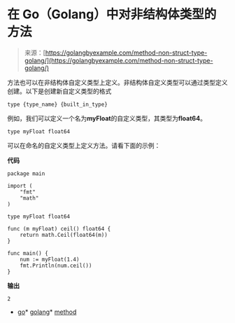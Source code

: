 <!--yml

类别：未分类

日期：2024-10-13 06:20:15

-->

# 在 Go（Golang）中对非结构体类型的方法

> 来源：[https://golangbyexample.com/method-non-struct-type-golang/](https://golangbyexample.com/method-non-struct-type-golang/)

方法也可以在非结构体自定义类型上定义。非结构体自定义类型可以通过类型定义创建。以下是创建新自定义类型的格式

```
type {type_name} {built_in_type}
```

例如，我们可以定义一个名为**myFloat**的自定义类型，其类型为**float64**。

```
type myFloat float64
```

可以在命名的自定义类型上定义方法。请看下面的示例：

**代码**

```
package main

import (
    "fmt"
    "math"
)

type myFloat float64

func (m myFloat) ceil() float64 {
    return math.Ceil(float64(m))
}

func main() {
    num := myFloat(1.4)
    fmt.Println(num.ceil())
}
```

**输出**

```
2
```

+   [go](https://golangbyexample.com/tag/go/)*   [golang](https://golangbyexample.com/tag/golang/)*   [method](https://golangbyexample.com/tag/method/)
